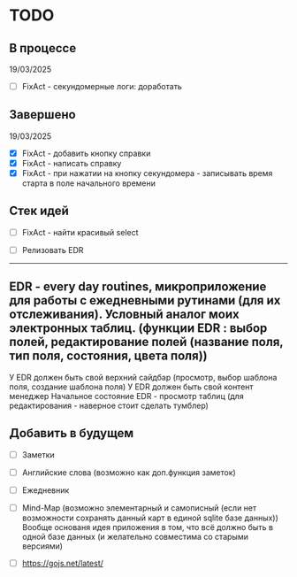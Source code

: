 # TODO

## В процессе
19/03/2025
- [ ] FixAct - секундомерные логи: доработать

## Завершено

19/03/2025
- [x] FixAct - добавить кнопку справки
- [x] FixAct - написать справку
- [x] FixAct - при нажатии на кнопку секундомера - записывать время старта в поле начального времени

## Стек идей

- [ ] FixAct - найти красивый select

- [ ] Релизовать EDR
---
EDR - every day routines, микроприложение для работы с ежедневными рутинами (для их отслеживания). Условный аналог моих электронных таблиц.
(функции EDR : выбор полей, редактирование полей (название поля, тип поля, состояния, цвета поля))
---
У EDR должен быть свой верхний сайдбар (просмотр, выбор шаблона поля, создание шаблона поля)
У EDR должен быть свой контент менеджер
Начальное состояние EDR - просмотр таблиц (для редактирования - наверное стоит сделать тумблер)


## Добавить в будущем

- [ ] Заметки
- [ ] Английские слова (возможно как доп.функция заметок)
- [ ] Ежедневник
- [ ] Mind-Map (возможно элементарный и самописный (если нет возможности сохранять данный карт в единой sqlite базе данных))
Вообще основаня идея приложения в том, что всё должно быть в одной базе данных (и желательно совместима со старыми версиями)
- [ ] https://gojs.net/latest/


[//]: # (Возможно в будущем стоит использовать системы управления задачами, такие как GitHub Issues, GitLab Issues, Jira, Trello )
